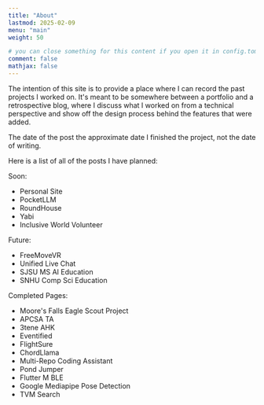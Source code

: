 ```yaml
---
title: "About"
lastmod: 2025-02-09
menu: "main"
weight: 50

# you can close something for this content if you open it in config.toml.
comment: false
mathjax: false
---
```


The intention of this site is to provide a place where I can record the past projects I worked on.
It's meant to be somewhere between a portfolio and a retrospective blog, where I discuss what I 
worked on from a technical perspective and show off the design process behind the features that were added.

The date of the post the approximate date I finished the project, not the date of writing.

Here is a list of all of the posts I have planned:

Soon:
- Personal Site
- PocketLLM
- RoundHouse
- Yabi
- Inclusive World Volunteer

Future:
- FreeMoveVR
- Unified Live Chat
- SJSU MS AI Education
- SNHU Comp Sci Education

Completed Pages:
- Moore's Falls Eagle Scout Project
- APCSA TA
- 3tene AHK
- Eventified
- FlightSure
- ChordLlama
- Multi-Repo Coding Assistant
- Pond Jumper
- Flutter M BLE
- Google Mediapipe Pose Detection
- TVM Search

